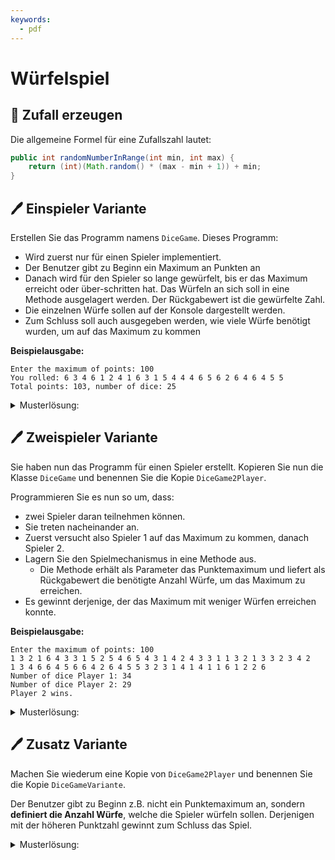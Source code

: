 ```yaml
---
keywords:
  - pdf
---
```


# Würfelspiel

## :brain: Zufall erzeugen

Die allgemeine Formel für eine Zufallszahl lautet:

```java title="Generelle Zufallszahl Formel"
public int randomNumberInRange(int min, int max) {
    return (int)(Math.random() * (max - min + 1)) + min;
}
```

## :pen: Einspieler Variante

Erstellen Sie das Programm namens `DiceGame`. Dieses Programm:

- Wird zuerst nur für einen Spieler implementiert.
- Der Benutzer gibt zu Beginn ein Maximum an Punkten an
- Danach wird für den Spieler so lange gewürfelt, bis er das Maximum erreicht
  oder über-schritten hat. Das Würfeln an sich soll in eine Methode ausgelagert
  werden. Der Rückgabewert ist die gewürfelte Zahl.
- Die einzelnen Würfe sollen auf der Konsole dargestellt werden.
- Zum Schluss soll auch ausgegeben werden, wie viele Würfe benötigt wurden, um
  auf das Maximum zu kommen

**Beispielausgabe:**

```
Enter the maximum of points: 100
You rolled: 6 3 4 6 1 2 4 1 6 3 1 5 4 4 4 6 5 6 2 6 4 6 4 5 5
Total points: 103, number of dice: 25
```

<details>
<summary>Musterlösung:</summary>

```java title="DiceGame.java"
import mytools.StdInput;

public class DiceGame {

	public static void main(String[] args) {
		System.out.print("Enter the maximum of points: ");

		int maximum = StdInput.readInt();

		System.out.print("You rolled: ");
		int total = 0;
		int counter = 0;

		do {
			total = total + dice();
			counter++;

		} while (total < maximum);

		System.out.println();
		System.out.println("Total points: " + total + ", number of dice: " + counter);

	}

	public static int dice() {
		int rolled = randomNumberInRange(1, 6);
		System.out.print(rolled + " ");
		return rolled;
	}

    public static int randomNumberInRange(int min, int max) {
        return (int)(Math.random() * (max - min + 1)) + min;
    }
}
```

</details>

## :pen: Zweispieler Variante

Sie haben nun das Programm für einen Spieler erstellt. Kopieren Sie nun die
Klasse `DiceGame` und benennen Sie die Kopie `DiceGame2Player`.

Programmieren Sie es nun so um, dass:

- zwei Spieler daran teilnehmen können.
- Sie treten nacheinander an.
- Zuerst versucht also Spieler 1 auf das Maximum zu kommen, danach Spieler 2.
- Lagern Sie den Spielmechanismus in eine Methode aus.
  - Die Methode erhält als Parameter das Punktemaximum und liefert als
    Rückgabewert die benötigte Anzahl Würfe, um das Maximum zu erreichen.
- Es gewinnt derjenige, der das Maximum mit weniger Würfen erreichen konnte.

**Beispielausgabe:**

```
Enter the maximum of points: 100
1 3 2 1 6 4 3 3 1 5 2 5 4 6 5 4 3 1 4 2 4 3 3 1 1 3 2 1 3 3 2 3 4 2
1 3 4 6 6 4 5 6 6 4 2 6 4 5 5 3 2 3 1 4 1 4 1 1 6 1 2 2 6
Number of dice Player 1: 34
Number of dice Player 2: 29
Player 2 wins.
```

<details>
<summary>Musterlösung:</summary>

```java
import mytools.StdInput;

public class DiceGame2Player {

	public static void main(String[] args) {
		System.out.print("Enter the maximum of points: ");

		int maximum = StdInput.readInt();

		int counter1 = play(maximum);
		System.out.println();
		int counter2 = play(maximum);

		System.out.println();
		System.out.println("Number of dice Player 1: " + counter1);
		System.out.println("Number of dice Player 2: " + counter2);

		if(counter1 < counter2) {
			System.out.println("Player 1 wins.");
		} else if(counter2 < counter1) {
			System.out.println("Player 2 wins.");
		} else {
			System.out.println("Draw.");
		}

	}

	public static int play(int max) {
		int total = 0;
		int counter = 0;

		do {
			total = total + dice();
			counter++;

		} while (total < max);

		return counter;
	}

	public static int dice() {
		int rolled = randomNumberInRange(1, 6);
		System.out.print(rolled + " ");
		return rolled;
	}

    public int randomNumberInRange(int min, int max) {
        return (int)(Math.random() * (max - min + 1)) + min;
    }
}
```

</details>

## :pen: Zusatz Variante

Machen Sie wiederum eine Kopie von `DiceGame2Player` und benennen Sie die Kopie
`DiceGameVariante`.

Der Benutzer gibt zu Beginn z.B. nicht ein Punktemaximum an, sondern **definiert
die Anzahl Würfe**, welche die Spieler würfeln sollen. Derjenigen mit der
höheren Punktzahl gewinnt zum Schluss das Spiel.

<details>
<summary>Musterlösung:</summary>

```java
import mytools.StdInput;

public class DiceGameVariante {

	public static void main(String[] args) {
		System.out.print("Enter the number of dice: ");

		int numberOfDice = StdInput.readInt();

		int total1 = play(numberOfDice);
		System.out.println();
		int total2 = play(numberOfDice);

		System.out.println();
		System.out.println("Total Player 1: " + total1);
		System.out.println("Total Player 2: " + total2);

		if(total1 > total2) {
			System.out.println("Player 1 wins.");
		} else if(total2 > total1) {
			System.out.println("Player 2 wins.");
		} else {
			System.out.println("Draw.");
		}

	}

	public static int play(int numberOfDice) {
		int total = 0;
		int counter = 0;

		do {
			total = total + dice();
			counter++;

		} while (counter < numberOfDice);

		return total;
	}

	public static int dice() {
		int rolled = randomNumberInRange(1, 6);
		System.out.print(rolled + " ");
		return rolled;
	}

    public int randomNumberInRange(int min, int max) {
        return (int)(Math.random() * (max - min + 1)) + min;
    }
}
```

</details>
